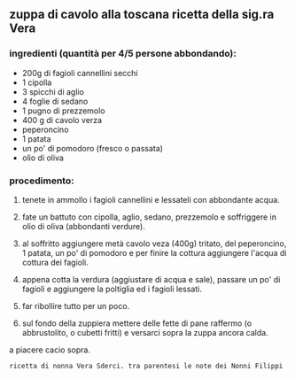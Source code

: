 ## zuppa di cavolo alla toscana ricetta della sig.ra Vera

### ingredienti (quantità per 4/5 persone abbondando):

- 200g di fagioli cannellini secchi
- 1 cipolla
- 3 spicchi di aglio
- 4 foglie di sedano
- 1 pugno di prezzemolo
- 400 g di cavolo verza
- peperoncino
- 1 patata
- un po' di pomodoro (fresco o passata)
- olio di oliva

### procedimento:

1) tenete in ammollo i fagioli cannellini e lessateli con abbondante acqua.

2) fate un battuto con cipolla, aglio, sedano, prezzemolo e soffriggere in olio di oliva (abbondanti verdure).

3) al soffritto aggiungere metà cavolo veza (400g) tritato, del peperoncino, 1 patata, un po' di pomodoro e per finire la cottura aggiungere l'acqua di cottura dei fagioli. 

4) appena cotta la verdura (aggiustare di acqua e sale), passare un po' di fagioli e aggiungere la poltiglia ed i fagioli lessati. 

5) far ribollire tutto per un poco.

6) sul fondo della zuppiera mettere delle fette di pane raffermo (o abbrustolito, o cubetti fritti) e versarci sopra la zuppa ancora calda. 

a piacere cacio sopra.

```
ricetta di nonna Vera Sderci. tra parentesi le note dei Nonni Filippi
```